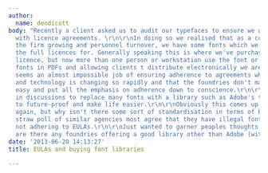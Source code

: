 ```yaml
---
author:
  name: dendicott
body: "Recently a client asked us to audit our typefaces to ensure we were complying
  with licence agreements. \r\n\r\nIn doing so we realised that as a consequence of
  the firm growing and personnel turnover, we have some fonts which we don't have
  the full licences for. Generally speaking this is where we've purchased a one-user
  licence, but now more than one person or workstation use the font or that in embedding
  fonts in PDFs and allowing clients t distribute electronically we are in breach.\r\n\r\nIt
  seems an almost impossible job of ensuring adherence to agreements when the industry
  and technology is changing so rapidly and that the foundries don't make the task
  easy and put all the emphasis on adherence down to conscience.\r\n\r\nWe are now
  in discussions to replace many fonts with a library such as Adobe's type library
  to future-proof and make life easier.\r\n\r\nObviously this comes up time and time
  again, but why isn't there some sort of standardisation in terms of EULAs? In a
  straw poll of similar agencies most agree that they have illegal fonts and/or are
  not adhering to EULAs.\r\n\r\nJust wanted to garner peoples thoughts on this?\r\n\r\nAlso,
  are there any foundries offering a good library other than Adobe (with similar EULAs)\r\n\r\nThanks!"
date: '2013-06-20 14:13:27'
title: EULAs and buying font libraries

---
```

